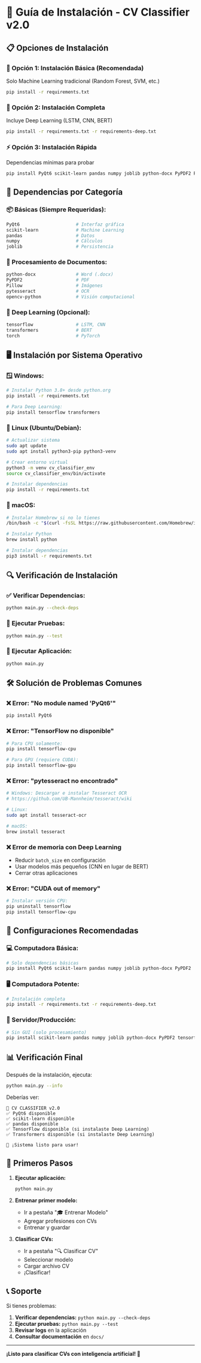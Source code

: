 # 🚀 Guía de Instalación - CV Classifier v2.0

## 📋 Opciones de Instalación

### **🎯 Opción 1: Instalación Básica (Recomendada)**
Solo Machine Learning tradicional (Random Forest, SVM, etc.)

```bash
pip install -r requirements.txt
```

### **🧠 Opción 2: Instalación Completa**
Incluye Deep Learning (LSTM, CNN, BERT)

```bash
pip install -r requirements.txt -r requirements-deep.txt
```

### **⚡ Opción 3: Instalación Rápida**
Dependencias mínimas para probar

```bash
pip install PyQt6 scikit-learn pandas numpy joblib python-docx PyPDF2 Pillow
```

## 🔧 Dependencias por Categoría

### **📦 Básicas (Siempre Requeridas):**
```bash
PyQt6                     # Interfaz gráfica
scikit-learn              # Machine Learning
pandas                    # Datos
numpy                     # Cálculos
joblib                    # Persistencia
```

### **📄 Procesamiento de Documentos:**
```bash
python-docx               # Word (.docx)
PyPDF2                    # PDF
Pillow                    # Imágenes
pytesseract               # OCR
opencv-python             # Visión computacional
```

### **🧠 Deep Learning (Opcional):**
```bash
tensorflow                # LSTM, CNN
transformers              # BERT
torch                     # PyTorch
```

## 🖥️ Instalación por Sistema Operativo

### **🪟 Windows:**
```bash
# Instalar Python 3.8+ desde python.org
pip install -r requirements.txt

# Para Deep Learning:
pip install tensorflow transformers
```

### **🐧 Linux (Ubuntu/Debian):**
```bash
# Actualizar sistema
sudo apt update
sudo apt install python3-pip python3-venv

# Crear entorno virtual
python3 -m venv cv_classifier_env
source cv_classifier_env/bin/activate

# Instalar dependencias
pip install -r requirements.txt
```

### **🍎 macOS:**
```bash
# Instalar Homebrew si no lo tienes
/bin/bash -c "$(curl -fsSL https://raw.githubusercontent.com/Homebrew/install/HEAD/install.sh)"

# Instalar Python
brew install python

# Instalar dependencias
pip3 install -r requirements.txt
```

## 🔍 Verificación de Instalación

### **✅ Verificar Dependencias:**
```bash
python main.py --check-deps
```

### **🧪 Ejecutar Pruebas:**
```bash
python main.py --test
```

### **🚀 Ejecutar Aplicación:**
```bash
python main.py
```

## 🛠️ Solución de Problemas Comunes

### **❌ Error: "No module named 'PyQt6'"**
```bash
pip install PyQt6
```

### **❌ Error: "TensorFlow no disponible"**
```bash
# Para CPU solamente:
pip install tensorflow-cpu

# Para GPU (requiere CUDA):
pip install tensorflow-gpu
```

### **❌ Error: "pytesseract no encontrado"**
```bash
# Windows: Descargar e instalar Tesseract OCR
# https://github.com/UB-Mannheim/tesseract/wiki

# Linux:
sudo apt install tesseract-ocr

# macOS:
brew install tesseract
```

### **❌ Error de memoria con Deep Learning**
- Reducir `batch_size` en configuración
- Usar modelos más pequeños (CNN en lugar de BERT)
- Cerrar otras aplicaciones

### **❌ Error: "CUDA out of memory"**
```bash
# Instalar versión CPU:
pip uninstall tensorflow
pip install tensorflow-cpu
```

## 🎯 Configuraciones Recomendadas

### **💻 Computadora Básica:**
```bash
# Solo dependencias básicas
pip install PyQt6 scikit-learn pandas numpy joblib python-docx PyPDF2
```

### **🖥️ Computadora Potente:**
```bash
# Instalación completa
pip install -r requirements.txt -r requirements-deep.txt
```

### **🏢 Servidor/Producción:**
```bash
# Sin GUI (solo procesamiento)
pip install scikit-learn pandas numpy joblib python-docx PyPDF2 tensorflow transformers
```

## 📊 Verificación Final

Después de la instalación, ejecuta:

```bash
python main.py --info
```

Deberías ver:
```
🎯 CV CLASSIFIER v2.0
✅ PyQt6 disponible
✅ scikit-learn disponible  
✅ pandas disponible
✅ TensorFlow disponible (si instalaste Deep Learning)
✅ Transformers disponible (si instalaste Deep Learning)

🎉 ¡Sistema listo para usar!
```

## 🚀 Primeros Pasos

1. **Ejecutar aplicación:**
   ```bash
   python main.py
   ```

2. **Entrenar primer modelo:**
   - Ir a pestaña "🎓 Entrenar Modelo"
   - Agregar profesiones con CVs
   - Entrenar y guardar

3. **Clasificar CVs:**
   - Ir a pestaña "🔍 Clasificar CV"
   - Seleccionar modelo
   - Cargar archivo CV
   - ¡Clasificar!

## 📞 Soporte

Si tienes problemas:

1. **Verificar dependencias:** `python main.py --check-deps`
2. **Ejecutar pruebas:** `python main.py --test`
3. **Revisar logs** en la aplicación
4. **Consultar documentación** en `docs/`

---

**¡Listo para clasificar CVs con inteligencia artificial! 🎯**
